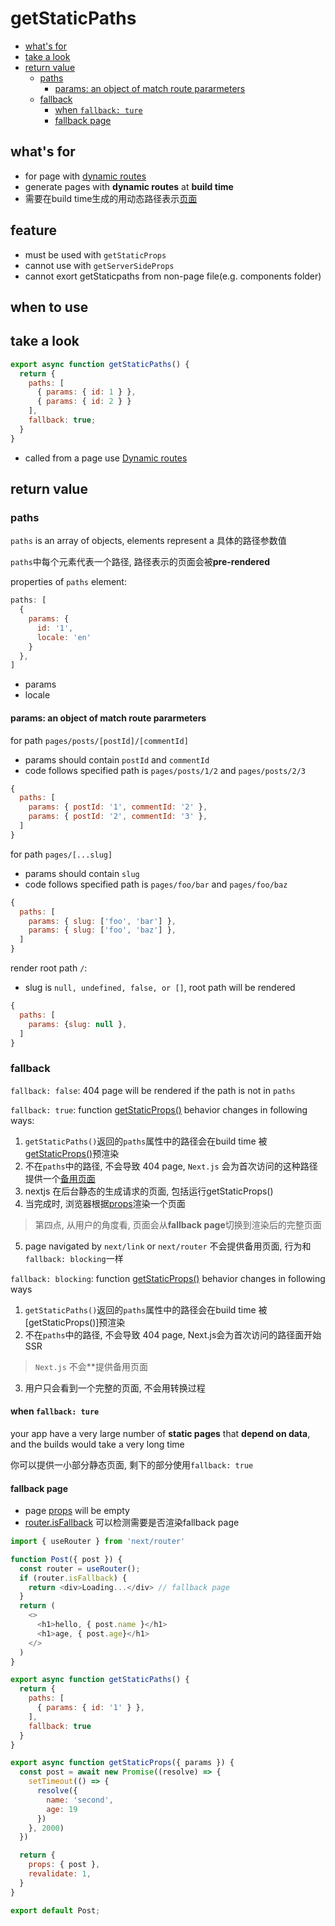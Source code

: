 # getStaticPaths

- [what's for](#whats-for)
- [take a look](#take-a-look)
- [return value](#return-value)
  - [paths](#paths)
    - [params: an object of match route pararmeters](#params-an-object-of-match-route-pararmeters)
  - [fallback](#fallback)
    - [when `fallback: ture`](#when-fallback-ture)
    - [fallback page](#fallback-page)

## what's for

- for page with [dynamic routes](nextjs-routes.md#dynamic-route)
- generate pages with **dynamic routes** at **build time**
- 需要在build time生成的用动态路径表示[页面](nextjs-terminology.md#pages)

## feature

- must be used with `getStaticProps`
- cannot use with `getServerSideProps`
- cannot exort getStaticpaths from non-page file(e.g. components folder)

## when to use

## take a look

```js
export async function getStaticPaths() {
  return {
    paths: [
      { params: { id: 1 } },
      { params: { id: 2 } }
    ],
    fallback: true;
  }
}
```

- called from a page use [Dynamic routes](nextjs-routes.md#dynamic-route)

## return value

### paths

`paths` is an array of objects, elements represent a 具体的路径参数值

`paths`中每个元素代表一个路径, 路径表示的页面会被**pre-rendered**

properties of `paths` element:

```js
paths: [
  {
    params: {
      id: '1',
      locale: 'en'
    }
  },
]
```

- params
- locale

#### params: an object of match route pararmeters

for path `pages/posts/[postId]/[commentId]`

- params should contain `postId` and `commentId`
- code follows specified path is `pages/posts/1/2` and `pages/posts/2/3`

```js
{
  paths: [
    params: { postId: '1', commentId: '2' },
    params: { postId: '2', commentId: '3' },
  ]
}
```

for path `pages/[...slug]`

- params should contain `slug`
- code follows specified path is `pages/foo/bar` and `pages/foo/baz`

```js
{
  paths: [
    params: { slug: ['foo', 'bar'] },
    params: { slug: ['foo', 'baz'] },
  ]
}
```

render root path `/`:

- slug is `null, undefined, false, or []`, root path will be rendered

```js
{
  paths: [
    params: {slug: null },
  ]
}
```

### fallback

`fallback: false`: 404 page will be rendered if the path is not in `paths`

`fallback: true`: function [getStaticProps()](nextjs-datafetching-getstaticprops.md) behavior changes in following ways:

1. `getStaticPaths()`返回的`paths`属性中的路径会在build time 被[getStaticProps()](nextjs-datafetching-getstaticprops.md)预渲染
2. 不在`paths`中的路径, 不会导致 404 page, `Next.js` 会为首次访问的这种路径提供一个[备用页面](#fallback-page)
3. nextjs 在后台静态的生成请求的页面, 包括运行getStaticProps()
4. 当完成时, 浏览器根据[props]()渲染一个页面

> 第四点, 从用户的角度看, 页面会从**fallback page**切换到渲染后的完整页面

5. page navigated by `next/link` or `next/router` 不会提供备用页面, 行为和`fallback: blocking`一样

`fallback: blocking`: function [getStaticProps()]() behavior changes in following ways

1. `getStaticPaths()`返回的`paths`属性中的路径会在build time 被[getStaticProps()]预渲染
2. 不在`paths`中的路径, 不会导致 404 page, Next.js会为首次访问的路径面开始SSR

> `Next.js` 不会**提供备用页面

3. 用户只会看到一个完整的页面, 不会用转换过程

#### when `fallback: ture`

your app have a very large number of **static pages** that **depend on data**, and the builds would take a very long time

你可以提供一小部分静态页面, 剩下的部分使用`fallback: true`

#### fallback page

- page [props](nextjs-datafetching-getstaticprops.md) will be empty
- [router.isFallback](nextjs-parse-routes.md#routerisfallback) 可以检测需要是否渲染fallback page

```js
import { useRouter } from 'next/router'

function Post({ post }) {
  const router = useRouter();
  if (router.isFallback) {
    return <div>Loading...</div> // fallback page
  }
  return (
    <>
      <h1>hello, { post.name }</h1>
      <h1>age, { post.age}</h1>
    </>
  )
}

export async function getStaticPaths() {
  return {
    paths: [
      { params: { id: '1' } },
    ],
    fallback: true
  }
}

export async function getStaticProps({ params }) {
  const post = await new Promise((resolve) => {
    setTimeout(() => {
      resolve({
        name: 'second',
        age: 19
      })
    }, 2000)
  })

  return {
    props: { post },
    revalidate: 1,
  }
}

export default Post;

```
